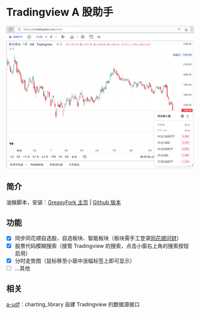 # Tradingview A 股助手

![截图](https://github.com/xiaopc/tradingview-ashare/blob/main/docs/screenshot.png)

## 简介

油猴脚本，安装：[GreasyFork 主页](https://greasyfork.org/zh-CN/scripts/452135-tradingview-a%E8%82%A1%E5%8A%A9%E6%89%8B) | [Github 版本](https://github.com/xiaopc/tradingview-ashare/raw/main/tradingview-ashare.user.js)

## 功能

- [x] 同步同花顺自选股、自选板块、智能板块（板块需手工登录[同花顺问财](http://iwencai.com/)）
- [x] 股票代码模糊搜索（接管 Tradingview 的搜索，点击小窗右上角的搜索按钮启用）
- [x] 分时走势图（鼠标移至小窗中涨幅标签上即可显示）
- [ ] ...其他

## 相关

[a-udf](https://github.com/xiaopc/a-udf)：charting_library 自建 Tradingview 的数据源接口
